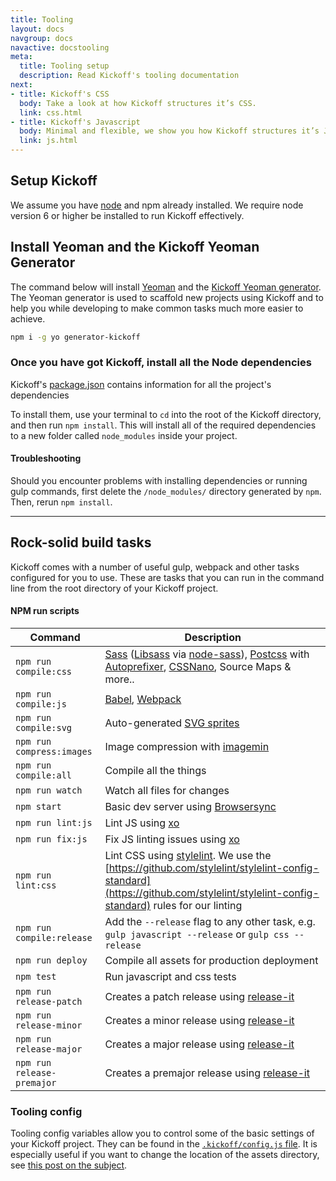 ```yaml
---
title: Tooling
layout: docs
navgroup: docs
navactive: docstooling
meta:
  title: Tooling setup
  description: Read Kickoff's tooling documentation
next:
- title: Kickoff's CSS
  body: Take a look at how Kickoff structures it’s CSS.
  link: css.html
- title: Kickoff's Javascript
  body: Minimal and flexible, we show you how Kickoff structures it’s JS.
  link: js.html
---
```


<a name="setup"></a>

## Setup Kickoff

We assume you have [node](https://nodejs.org/en/download/) and npm already installed. We require node version 6 or higher be installed to run Kickoff effectively.

## Install Yeoman and the Kickoff Yeoman Generator
The command below will install [Yeoman](http://yeoman.io) and the [Kickoff Yeoman generator](yeoman.html). The Yeoman generator is used to scaffold new projects using Kickoff and to help you while developing to make common tasks much more easier to achieve.

```sh
npm i -g yo generator-kickoff
```


### Once you have got Kickoff, install all the Node dependencies
Kickoff's [package.json](https://github.com/trykickoff/kickoff/blob/master/package.json) contains information for all the project's dependencies

To install them, use your terminal to `cd` into the root of the Kickoff directory, and then run `npm install`. This will install all of the required dependencies to a new folder called `node_modules` inside your project.

#### Troubleshooting
Should you encounter problems with installing dependencies or running gulp commands, first delete the `/node_modules/` directory generated by `npm`. Then, rerun `npm install`.

<a name="tasks"></a>
<hr class="sectionSplitter">

## Rock-solid build tasks
Kickoff comes with a number of useful gulp, webpack and other tasks configured for you to use.  These are tasks that you can run in the command line from the root directory of your Kickoff project.

<a name="npm-run-scripts"></a>

#### NPM run scripts

| Command | Description |
|---------------------------|---------------------------------------------------------------------------------------------------------------------------------------------------------------------------------------------------------------------------------------------------------------------------------------------|
| `npm run compile:css` | [Sass](http://sass-lang.com/) ([Libsass](http://sass-lang.com/libsass) via [node-sass](https://github.com/sass/node-sass)), [Postcss](http://postcss.org/) with [Autoprefixer](https://github.com/postcss/autoprefixer), [CSSNano](https://github.com/ben-eb/cssnano), Source Maps & more..  |
| `npm run compile:js` | [Babel](http://babeljs.io/), [Webpack](http://webpack.github.io/) |
| `npm run compile:svg` | Auto-generated [SVG sprites](https://github.com/w0rm/gulp-svgstore) |
| `npm run compress:images` | Image compression with [imagemin](https://www.npmjs.com/package/gulp-imagemin) |
| `npm run compile:all` | Compile all the things |
| `npm run watch` | Watch all files for changes |
| `npm start` | Basic dev server using [Browsersync](http://www.browsersync.io/) |
| `npm run lint:js` | Lint JS using [xo](https://github.com/sindresorhus/xo) |
| `npm run fix:js` | Fix JS linting issues using [xo](https://github.com/sindresorhus/xo) |
| `npm run lint:css` | Lint CSS using [stylelint](https://github.com/stylelint/stylelint). We use the [https://github.com/stylelint/stylelint-config-standard](https://github.com/stylelint/stylelint-config-standard) rules for our linting |
| `npm run compile:release` | Add the `--release` flag to any other task, e.g. `gulp javascript --release` or `gulp css --release` |
| `npm run deploy` | Compile all assets for production deployment |
| `npm test` | Run javascript and css tests |
| `npm run release-patch` | Creates a patch release using [release-it](https://github.com/webpro/release-it)  |
| `npm run release-minor` | Creates a minor release using [release-it](https://github.com/webpro/release-it) |
| `npm run release-major` | Creates a major release using [release-it](https://github.com/webpro/release-it) |
| `npm run release-premajor` | Creates a premajor release using [release-it](https://github.com/webpro/release-it) |

<a name="tooling-config"></a>

### Tooling config
Tooling config variables allow you to control some of the basic settings of your Kickoff project. They can be found in the [`.kickoff/config.js` file](https://github.com/trykickoff/kickoff/blob/master/.kickoff/config.js). It is especially useful if you want to change the location of the assets directory, see [this post on the subject](https://medium.com/try-kickoff/how-to-painlessly-move-kickoff-s-assets-directory-366543891f93#.tuyaqesce).
